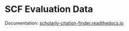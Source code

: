 # SCF Evaluation Data

Documentation: [scholarly-citation-finder.readthedocs.io](http://scholarly-citation-finder.readthedocs.io/en/latest/evaluation/)